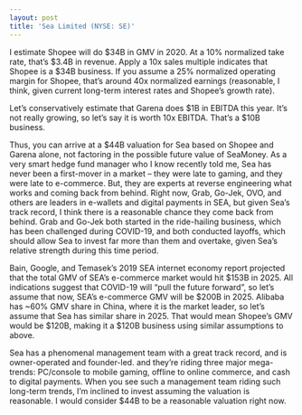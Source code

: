 ```yaml
---
layout: post
title: 'Sea Limited (NYSE: SE)'
---
```


I estimate Shopee will do $34B in GMV in 2020. At a 10% normalized take rate, that’s $3.4B in revenue. Apply a 10x sales multiple indicates that Shopee is a $34B business. If you assume a 25% normalized operating margin for Shopee, that’s around 40x normalized earnings (reasonable, I think, given current long-term interest rates and Shopee’s growth rate).

Let’s conservatively estimate that Garena does $1B in EBITDA this year. It’s not really growing, so let’s say it is worth 10x EBITDA. That’s a $10B business.

Thus, you can arrive at a $44B valuation for Sea based on Shopee and Garena alone, not factoring in the possible future value of SeaMoney. As a very smart hedge fund manager who I know recently told me, Sea has never been a first-mover in a market – they were late to gaming, and they were late to e-commerce. But, they are experts at reverse engineering what works and coming back from behind. Right now, Grab, Go-Jek, OVO, and others are leaders in e-wallets and digital payments in SEA, but given Sea’s track record, I think there is a reasonable chance they come back from behind. Grab and Go-Jek both started in the ride-hailing business, which has been challenged during COVID-19, and both conducted layoffs, which should allow Sea to invest far more than them and overtake, given Sea’s relative strength during this time period.

Bain, Google, and Temasek’s 2019 SEA internet economy report projected that the total GMV of SEA’s e-commerce market would hit $153B in 2025. All indications suggest that COVID-19 will “pull the future forward”, so let’s assume that now, SEA’s e-commerce GMV will be $200B in 2025. Alibaba has ~60% GMV share in China, where it is the market leader, so let’s assume that Sea has similar share in 2025. That would mean Shopee’s GMV would be $120B, making it a $120B business using similar assumptions to above.

Sea has a phenomenal management team with a great track record, and is owner-operated and founder-led. and they’re riding three major mega-trends: PC/console to mobile gaming, offline to online commerce, and cash to digital payments. When you see such a management team riding such long-term trends, I’m inclined to invest assuming the valuation is reasonable. I would consider $44B to be a reasonable valuation right now.
